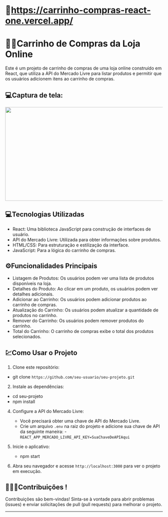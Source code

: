 
# 🔗https://carrinho-compras-react-one.vercel.app/

# 👨‍💻Carrinho de Compras da Loja Online

Este é um projeto de carrinho de compras de uma loja online construído em React, que utiliza a API do Mercado Livre para listar produtos e permitir que os usuários adicionem itens ao carrinho de compras.

## 💻Captura de tela:
<img width="600" height="300" src="https://github.com/isaias-B-Oliveira/carrinho-compras-react/assets/126277721/0aec86c6-4ce9-4b71-a337-ea7c300035d1" />


## 💻Tecnologias Utilizadas

- React: Uma biblioteca JavaScript para construção de interfaces de usuário.
- API do Mercado Livre: Utilizada para obter informações sobre produtos.
- HTML/CSS: Para estruturação e estilização da interface.
- JavaScript: Para a lógica do carrinho de compras.

## ⚙️Funcionalidades Principais

- Listagem de Produtos: Os usuários podem ver uma lista de produtos disponíveis na loja.
- Detalhes do Produto: Ao clicar em um produto, os usuários podem ver detalhes adicionais.
- Adicionar ao Carrinho: Os usuários podem adicionar produtos ao carrinho de compras.
- Atualização do Carrinho: Os usuários podem atualizar a quantidade de produtos no carrinho.
- Remover do Carrinho: Os usuários podem remover produtos do carrinho.
- Total do Carrinho: O carrinho de compras exibe o total dos produtos selecionados.



## 💹Como Usar o Projeto

1. Clone este repositório:
  - git clone `https://github.com/seu-usuario/seu-projeto.git`

 
2. Instale as dependências:

  - cd seu-projeto
  - npm install
   
4. Configure a API do Mercado Livre:
   - Você precisará obter uma chave de API do Mercado Livre.
   - Crie um arquivo `.env` na raiz do projeto e adicione sua chave de API da seguinte maneira:
    -`REACT_APP_MERCADO_LIVRE_API_KEY=SuaChaveDeAPIAqui`


5. Inicie o aplicativo:

   - npm start

6. Abra seu navegador e acesse `http://localhost:3000` para ver o projeto em execução.

## 🚀🚀🚀Contribuições !

Contribuições são bem-vindas! Sinta-se à vontade para abrir problemas (issues) e enviar solicitações de pull (pull requests) para melhorar o projeto.


----------


 

